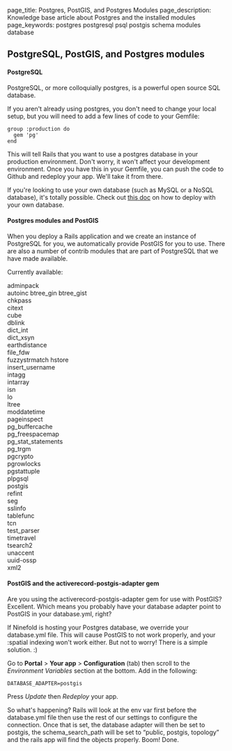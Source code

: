 page_title: Postgres, PostGIS, and Postgres Modules
page_description: Knowledge base article about Postgres and the installed modules
page_keywords: postgres postgresql psql postgis schema modules database

## PostgreSQL, PostGIS, and Postgres modules

#### PostgreSQL
PostgreSQL, or more colloquially postgres, is a powerful open source SQL database.

If you aren't already using postgres, you don't need to change your local setup, but you will need to add a few lines of code to your Gemfile:

    group :production do
      gem 'pg'
    end

This will tell Rails that you want to use a postgres database in your production environment.  Don't worry, it won't affect your development environment.  Once you have this in your Gemfile, you can push the code to Github and redeploy your app.  We'll take it from there.

If you're looking to use your own database (such as MySQL or a NoSQL database), it's totally possible. Check out [this doc](deploying_a_rails_app_with_your_own_database.md) on how to deploy with your own database.

#### Postgres modules and PostGIS
When you deploy a Rails application and we create an instance of PostgreSQL for you, we automatically provide PostGIS for you to use. There are also a number of contrib modules that are part of PostgreSQL that we have made available.

Currently available:

adminpack  
autoinc
btree_gin
btree_gist  
chkpass  
citext  
cube  
dblink  
dict_int  
dict_xsyn  
earthdistance  
file_fdw  
fuzzystrmatch
hstore  
insert_username  
intagg  
intarray  
isn  
lo  
ltree  
moddatetime  
pageinspect  
pg_buffercache  
pg_freespacemap  
pg_stat_statements  
pg_trgm  
pgcrypto  
pgrowlocks  
pgstattuple  
plpgsql  
postgis  
refint  
seg  
sslinfo  
tablefunc  
tcn  
test_parser  
timetravel  
tsearch2  
unaccent  
uuid-ossp  
xml2

#### PostGIS and the activerecord-postgis-adapter gem
Are you using the activerecord-postgis-adapter gem for use with PostGIS? Excellent. Which means you probably have your database adapter point to PostGIS in your database.yml, right?

If Ninefold is hosting your Postgres database, we override your database.yml file. This will cause PostGIS to not work properly, and your :spatial indexing won't work either. But not to worry! There is a simple solution. :)

Go to __Portal__ > __Your app__ > __Configuration__ (tab) then scroll to the _Environment Variables_ section at the bottom.  Add in the following:

    DATABASE_ADAPTER=postgis

Press _Update_ then _Redeploy_ your app.

So what's happening? Rails will look at the env var first before the database.yml file then use the rest of our settings to configure the connection.  Once that is set, the database adapter will then be set to postgis, the schema_search_path will be set to “public, postgis, topology” and the rails app will find the objects properly. Boom! Done. 

